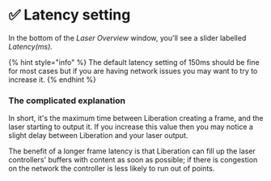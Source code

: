 # ✅ Latency setting

In the bottom of the _Laser Overview_ window, you'll see a slider labelled _Latency(ms)._&#x20;

{% hint style="info" %}
The default latency setting of 150ms should be fine for most cases but if you are having network issues you may want to try to increase it.&#x20;
{% endhint %}

### The complicated explanation

In short, it's the maximum time between Liberation creating a frame, and the laser starting to output it. If you increase this value then you may notice a slight delay between Liberation and your laser output.&#x20;

The benefit of a longer frame latency is that Liberation can fill up the laser controllers' buffers with content as soon as possible; if there is congestion on the network the controller is less likely to run out of points.&#x20;

